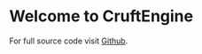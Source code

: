 # Welcome to CruftEngine

For full source code visit [Github](https://github.com/mjneil/CruftEngine).


